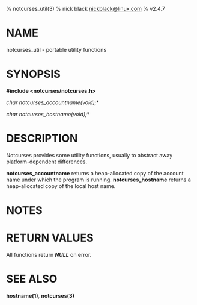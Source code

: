 % notcurses_util(3)
% nick black <nickblack@linux.com>
% v2.4.7

# NAME

notcurses_util - portable utility functions

# SYNOPSIS

**#include <notcurses/notcurses.h>**

**char* notcurses_accountname(void);**

**char* notcurses_hostname(void);**

# DESCRIPTION

Notcurses provides some utility functions, usually to abstract away
platform-dependent differences.

**notcurses_accountname** returns a heap-allocated copy of the account
name under which the program is running. **notcurses_hostname** returns
a heap-allocated copy of the local host name.

# NOTES

# RETURN VALUES

All functions return ***NULL*** on error.

# SEE ALSO

**hostname(1)**,
**notcurses(3)**
